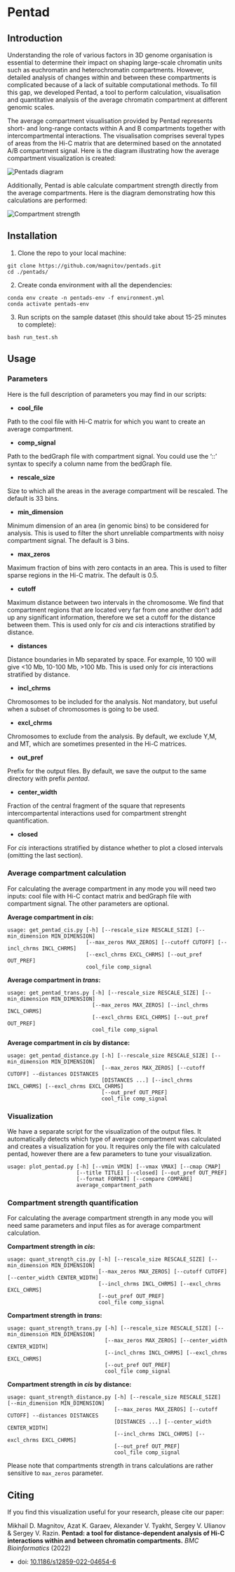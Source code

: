 # Pentad

## Introduction

Understanding the role of various factors in 3D genome organisation is essential to determine their impact on shaping large-scale chromatin units such as euchromatin and heterochromatin compartments. However, detailed analysis of changes within and between these compartments is complicated because of a lack of suitable computational methods. To fill this gap, we developed Pentad, a tool to perform calculation, visualisation and quantitative analysis of the average chromatin compartment at different genomic scales.

The average compartment visualisation provided by Pentad represents short- and long-range contacts within A and B compartments together with intercompartmental interactions. The visualisation comprises several types of areas from the Hi-C matrix that are determined based on the annotated A/B compartment signal. Here is the diagram illustrating how the average compartment visualization is created:

![Pentads diagram](https://github.com/magnitov/pentads/blob/development/diagram1.png)

Additionally, Pentad is able calculate compartment strength directly from the average compartments. Here is the diagram demonstrating how this calculations are performed:

![Compartment strength](https://github.com/magnitov/pentads/blob/development/diagram2.png)

## Installation

1. Clone the repo to your local machine:

```
git clone https://github.com/magnitov/pentads.git
cd ./pentads/
```

2. Create conda environment with all the dependencies:

```
conda env create -n pentads-env -f environment.yml
conda activate pentads-env
```

3. Run scripts on the sample dataset (this should take about 15-25 minutes to complete):

```
bash run_test.sh
```

## Usage

### Parameters

Here is the full description of parameters you may find in our scripts:

*  **cool_file**

Path to the cool file with Hi-C matrix for which you want to create an average compartment.

*  **comp_signal**

Path to the bedGraph file with compartment signal. You could use the ‘::’ syntax to specify a column name from the bedGraph file.

* **rescale_size**

Size to which all the areas in the average compartment will be rescaled. The default is 33 bins.

* **min_dimension**

Minimum dimension of an area (in genomic bins) to be considered for analysis. This is used to filter the short unreliable compartments with noisy compartment signal. The default is 3 bins.

* **max_zeros**

Maximum fraction of bins with zero contacts in an area. This is used to filter sparse regions in the Hi-C matrix. The default is 0.5.

* **cutoff**

Maximum distance between two intervals in the chromosome. We find that compartment regions that are located very far from one another don't add up any significant information, therefore we set a cutoff for the distance between them. This is used only for *cis* and *cis* interactions stratified by distance.

* **distances**

Distance boundaries in Mb separated by space. For example, 10 100 will give <10 Mb, 10-100 Mb, >100 Mb. This is used only for *cis* interactions stratified by distance.

* **incl_chrms**

Chromosomes to be included for the analysis. Not mandatory, but useful when a subset of chromosomes is going to be used.

* **excl_chrms**

Chromosomes to exclude from the analysis. By default, we exclude Y,M, and MT, which are sometimes presented in the Hi-C matrices.

* **out_pref**

Prefix for the output files. By default, we save the output to the same directory with prefix *pentad*.

* **center_width**

Fraction of the central fragment of the square that represents intercompartental interactions used for compartment strenght quantification.

* **closed**

For *cis* interactions stratified by distance whether to plot a closed intervals (omitting the last section).

### Average compartment calculation

For calculating the average compartment in any mode you will need two inputs: cool file with Hi-C contact matrix and bedGraph file with compartment signal. The other parameters are optional.

**Average compartment in *cis*:**

```
usage: get_pentad_cis.py [-h] [--rescale_size RESCALE_SIZE] [--min_dimension MIN_DIMENSION]
                         [--max_zeros MAX_ZEROS] [--cutoff CUTOFF] [--incl_chrms INCL_CHRMS]
                         [--excl_chrms EXCL_CHRMS] [--out_pref OUT_PREF]
                         cool_file comp_signal
```

**Average compartment in *trans*:**

```
usage: get_pentad_trans.py [-h] [--rescale_size RESCALE_SIZE] [--min_dimension MIN_DIMENSION]
                           [--max_zeros MAX_ZEROS] [--incl_chrms INCL_CHRMS]
                           [--excl_chrms EXCL_CHRMS] [--out_pref OUT_PREF]
                           cool_file comp_signal
```

**Average compartment in *cis* by distance:**

```
usage: get_pentad_distance.py [-h] [--rescale_size RESCALE_SIZE] [--min_dimension MIN_DIMENSION]
                              [--max_zeros MAX_ZEROS] [--cutoff CUTOFF] --distances DISTANCES
                              [DISTANCES ...] [--incl_chrms INCL_CHRMS] [--excl_chrms EXCL_CHRMS]
                              [--out_pref OUT_PREF]
                              cool_file comp_signal
```

### Visualization

We have a separate script for the visualization of the output files. It automatically detects which type of average compartment was calculated and creates a visualization for you. It requires only the file with calculated pentad, however there are a few parameters to tune your visualization.

```
usage: plot_pentad.py [-h] [--vmin VMIN] [--vmax VMAX] [--cmap CMAP]
                      [--title TITLE] [--closed] [--out_pref OUT_PREF]
                      [--format FORMAT] [--compare COMPARE]
                      average_compartment_path
```

### Compartment strength quantification

For calculating the average compartment strength in any mode you will need same parameters and input files as for average compartment calculation.

**Compartment strength in *cis*:**

```
usage: quant_strength_cis.py [-h] [--rescale_size RESCALE_SIZE] [--min_dimension MIN_DIMENSION]
                             [--max_zeros MAX_ZEROS] [--cutoff CUTOFF] [--center_width CENTER_WIDTH]
                             [--incl_chrms INCL_CHRMS] [--excl_chrms EXCL_CHRMS]
                             [--out_pref OUT_PREF]
                             cool_file comp_signal
```

**Compartment strength in *trans*:**

```
usage: quant_strength_trans.py [-h] [--rescale_size RESCALE_SIZE] [--min_dimension MIN_DIMENSION]
                               [--max_zeros MAX_ZEROS] [--center_width CENTER_WIDTH]
                               [--incl_chrms INCL_CHRMS] [--excl_chrms EXCL_CHRMS]
                               [--out_pref OUT_PREF]
                               cool_file comp_signal
```

**Compartment strength in *cis* by distance:**

```
usage: quant_strength_distance.py [-h] [--rescale_size RESCALE_SIZE] [--min_dimension MIN_DIMENSION]
                                  [--max_zeros MAX_ZEROS] [--cutoff CUTOFF] --distances DISTANCES
                                  [DISTANCES ...] [--center_width CENTER_WIDTH]
                                  [--incl_chrms INCL_CHRMS] [--excl_chrms EXCL_CHRMS]
                                  [--out_pref OUT_PREF]
                                  cool_file comp_signal
```

Please note that compartments strength in trans calculations are rather sensitive to `max_zeros` parameter.


## Citing

If you find this visualization useful for your research, please cite our paper:

Mikhail D. Magnitov, Azat K. Garaev, Alexander V. Tyakht, Sergey V. Ulianov & Sergey V. Razin. **Pentad: a tool for distance-dependent analysis of Hi-C interactions within and between chromatin compartments.** *BMC Bioinformatics* (2022)
* doi: [10.1186/s12859-022-04654-6](https://doi.org/10.1186/s12859-022-04654-6)
